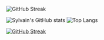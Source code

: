 
  ![GitHub Streak](https://github-readme-streak-stats.herokuapp.com?user=Sylvain-Valvassori&theme=react&hide_border=true&ring=FFFFFF)

![Sylvain's GitHub stats](https://github-readme-stats.vercel.app/api?username=Sylvain-Valvassori&show_icons=true&theme=react)
![Top Langs](https://github-readme-stats.vercel.app/api/top-langs/?username=Sylvain-Valvassori&langs_count=10&theme=react)


<p align="center">
  
[![GitHub Streak](https://github-readme-streak-stats.herokuapp.com?user=Sylvain-Valvassori&theme=react&hide_border=true&ring=FFFFFF)](https://git.io/streak-stats)
  
</p>



